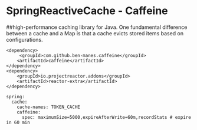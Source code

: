 # SpringReactiveCache - Caffeine
##high-performance caching library for Java. One fundamental difference between a cache and a Map is that a cache evicts stored items based on configurations.


~~~
<dependency>
	 <groupId>com.github.ben-manes.caffeine</groupId>
	<artifactId>caffeine</artifactId>
</dependency>
<dependency>
	<groupId>io.projectreactor.addons</groupId>
	<artifactId>reactor-extra</artifactId>
</dependency>
~~~

~~~
spring:
  cache:
    cache-names: TOKEN_CACHE
    caffeine:
      spec: maximumSize=5000,expireAfterWrite=60m,recordStats # expire in 60 min
~~~
